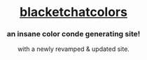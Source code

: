 <div align="center">
  <h1><a href="https://bcc.villainsrule.xyz">blacketchatcolors</a></h1>
  <h3>an insane color conde generating site!</h3>
  <p>with a newly revamped & updated site.</p>
</div>

